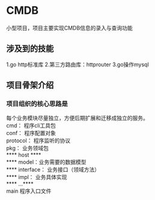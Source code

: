 # CMDB
小型项目，项目主要实现CMDB信息的录入与查询功能

## 涉及到的技能
1.go http标准库
2.第三方路由库：httprouter
3.go操作mysql

## 项目骨架介绍
### 项目组织的核心思路是
每个业务模块尽量独立，方便后期扩展和迁移成独立的服务。
<br/>cmd： 程序cli工具包
<br/>conf： 程序配置对象
<br/>protocol： 程序监听的协议
<br/>pkg： 业务领域包
         <br/> ****  host ****
         <br/> ****  model：业务需要的数据模型
         <br/> ****  interface： 业务接口（领域方法）
         <br/> ****  impl： 业务具体实现
         <br/> **** ...****
<br/>main 程序入口文件    
